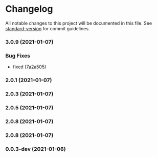 # Changelog

All notable changes to this project will be documented in this file. See [standard-version](https://github.com/conventional-changelog/standard-version) for commit guidelines.

### 3.0.9 (2021-01-07)


### Bug Fixes

* fixed ([7a2a505](https://github.com/razee-io/RemoteResource/commit/7a2a505dcc8f60d192a881a065cfc9bb74f1d7b6))

### 2.0.1 (2021-01-07)

### 2.0.3 (2021-01-07)

### 2.0.5 (2021-01-07)

### 2.0.8 (2021-01-07)

### 2.0.8 (2021-01-07)

### 0.0.3-dev (2021-01-06)

